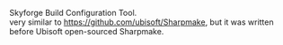 Skyforge Build Configuration Tool.  
very similar to https://github.com/ubisoft/Sharpmake, but it was written before Ubisoft open-sourced Sharpmake.  
